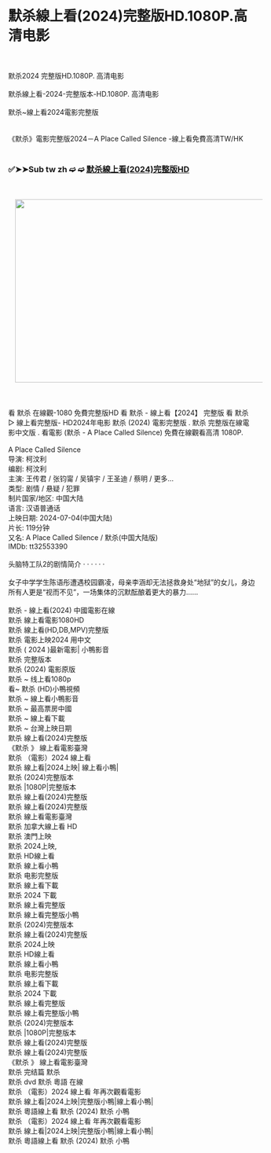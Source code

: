 <h1 style="text-align: left;"><b>默杀線上看(2024)完整版HD.1080P.高清电影</b></h1><div><br /></div><div><br /></div><div>默杀2024 完整版HD.1080P. 高清电影</div><div><br /></div><div>默杀線上看-2024-完整版本-HD.1080P. 高清电影</div><div><br /></div><div>默杀~線上看2024電影完整版</div><div><br /></div><div><br /></div><div>《默杀》電影完整版2024－A Place Called Silence -線上看免費高清TW/HK</div><div><br /></div><h3 style="text-align: left;">✅➤➤Sub tw zh ➫ ➫ <a href="https://watching.nwsautodaily.com/zh/movie/1300945">默杀線上看(2024)完整版HD</a></h3><div><br /></div><div><br /></div><div class="separator" style="clear: both; text-align: center;"><a href="https://watching.nwsautodaily.com/zh/movie/1300945" imageanchor="1" style="margin-left: 1em; margin-right: 1em;"><img border="0" data-original-height="675" data-original-width="1200" height="373" src="https://blogger.googleusercontent.com/img/b/R29vZ2xl/AVvXsEgEMaWA7ydEulTktfVrqm3aH5qyCwxAUfkDJtEx5q-rESpc-3Sqc6nf5s2WuS-Awy3Z0pUKN6L1KMK2_WpdpBL7SI8MFlcj6k_Mu_G3pvWej69WN7FMCGD0pMfYa7SDpGI8leCxaCNUzcd-959ChK4rCEfpuFPSiODCMuoEPURsyl3-EbrXLsvhGcYdDi8/w615-h373/QOUTSIDE.gif" width="615" /></a></div><br /><div><br /></div><div><br /></div><div>看 默杀 在線觀-1080 免費完整版HD 看 默杀 - 線上看【2024】 完整版 看 默杀 ▷ 線上看完整版- HD2024年电影 默杀 (2024) 電影完整版 . 默杀 完整版在線電影中文版 . 看電影 (默杀 - A Place Called Silence) 免費在線觀看高清 1080P.</div><div><br /></div><div>A Place Called Silence</div><div>导演: 柯汶利</div><div>编剧: 柯汶利</div><div>主演: 王传君 / 张钧甯 / 吴镇宇 / 王圣迪 / 蔡明 / 更多...</div><div>类型: 剧情 / 悬疑 / 犯罪</div><div>制片国家/地区: 中国大陆</div><div>语言: 汉语普通话</div><div>上映日期: 2024-07-04(中国大陆)</div><div>片长: 119分钟</div><div>又名: A Place Called Silence / 默杀(中国大陆版)</div><div>IMDb: tt32553390</div><div><br /></div><div>头脑特工队2的剧情简介 · · · · · ·</div><div><br /></div><div>女子中学学生陈语彤遭遇校园霸凌，母亲李涵却无法拯救身处“地狱”的女儿，身边所有人更是“视而不见”，一场集体的沉默酝酿着更大的暴力……</div><div><br /></div><div>默杀 - 線上看(2024) 中國電影在線</div><div>默杀 線上看電影1080HD</div><div>默杀 線上看(HD,DB,MPV)完整版</div><div>默杀 電影上映2024 用中文</div><div>默杀 ( 2024 )最新電影| 小鴨影音</div><div>默杀 完整版本</div><div>默杀 (2024) 電影原版</div><div>默杀 ~ 线上看1080p</div><div>看~ 默杀 (HD)小鴨視頻</div><div>默杀 ~ 線上看小鴨影音</div><div>默杀 ~ 最高票房中國</div><div>默杀 ~ 線上看下載</div><div>默杀 ~ 台灣上映日期</div><div>默杀 線上看(2024)完整版</div><div>《默杀 》 線上看電影臺灣</div><div>默杀 （電影）2024 線上看</div><div>默杀 線上看|2024上映| 線上看小鴨|</div><div>默杀 (2024)完整版本</div><div>默杀 |1080P|完整版本</div><div>默杀 線上看(2024)完整版</div><div>默杀 線上看(2024)完整版</div><div>默杀 線上看電影臺灣</div><div>默杀 加拿大線上看 HD</div><div>默杀 澳門上映</div><div>默杀 2024上映,</div><div>默杀 HD線上看</div><div>默杀 線上看小鴨</div><div>默杀 电影完整版</div><div>默杀 線上看下載</div><div>默杀 2024 下載</div><div>默杀 線上看完整版</div><div>默杀 線上看完整版小鴨</div><div>默杀 (2024)完整版本</div><div>默杀 線上看(2024)完整版</div><div>默杀 2024上映</div><div>默杀 HD線上看</div><div>默杀 線上看小鴨</div><div>默杀 电影完整版</div><div>默杀 線上看下載</div><div>默杀 2024 下載</div><div>默杀 線上看完整版</div><div>默杀 線上看完整版小鴨</div><div>默杀 (2024)完整版本</div><div>默杀 |1080P|完整版本</div><div>默杀 線上看(2024)完整版</div><div>默杀 線上看(2024)完整版</div><div>《默杀 》 線上看電影臺灣</div><div>默杀 完结篇 默杀</div><div>默杀 dvd 默杀 粵語 在線</div><div>默杀 （電影）2024 線上看 年再次觀看電影</div><div>默杀 線上看|2024上映|完整版小鴨|線上看小鴨|</div><div>默杀 粵語線上看 默杀 (2024) 默杀 小鴨</div><div>默杀 （電影）2024 線上看 年再次觀看電影</div><div>默杀 線上看|2024上映|完整版小鴨|線上看小鴨|</div><div>默杀 粵語線上看 默杀 (2024) 默杀 小鴨</div>

